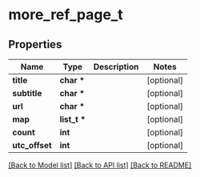# more_ref_page_t

## Properties
Name | Type | Description | Notes
------------ | ------------- | ------------- | -------------
**title** | **char \*** |  | [optional] 
**subtitle** | **char \*** |  | [optional] 
**url** | **char \*** |  | [optional] 
**map** | **list_t \*** |  | [optional] 
**count** | **int** |  | [optional] 
**utc_offset** | **int** |  | [optional] 

[[Back to Model list]](../README.md#documentation-for-models) [[Back to API list]](../README.md#documentation-for-api-endpoints) [[Back to README]](../README.md)


